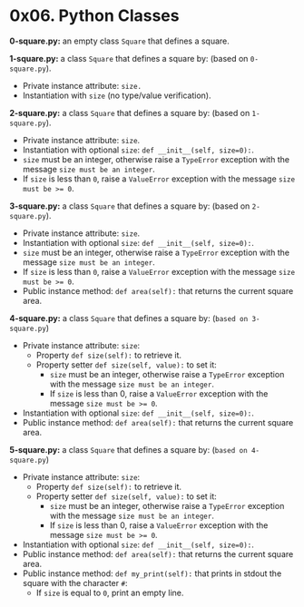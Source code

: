 # 0x06. Python Classes

**0-square.py:** an empty class `Square` that defines a square.

**1-square.py:** a class `Square` that defines a square by: (based on `0-square.py`).

- Private instance attribute: `size.`
- Instantiation with `size` (no type/value verification).

**2-square.py:** a class `Square` that defines a square by: (based on `1-square.py`).

- Private instance attribute: `size`.
- Instantiation with optional `size`: `def __init__(self, size=0):`.
- `size` must be an integer, otherwise raise a `TypeError` exception with the message `size must be an integer`.
- If `size` is less than `0`, raise a `ValueError` exception with the message `size must be >= 0`.

**3-square.py:** a class `Square` that defines a square by: (based on `2-square.py`).

- Private instance attribute: `size`.
- Instantiation with optional `size`: `def __init__(self, size=0):`.
- `size` must be an integer, otherwise raise a `TypeError` exception with the message `size must be an integer`.
- If `size` is less than `0`, raise a `ValueError` exception with the message `size must be >= 0`.
- Public instance method: `def area(self):` that returns the current square area.

**4-square.py:** a class `Square` that defines a square by: (`based on 3-square.py`)

- Private instance attribute: `size`:
  - Property `def size(self):` to retrieve it.
  - Property setter `def size(self, value):` to set it:
    - `size` must be an integer, otherwise raise a `TypeError` exception with the message `size must be an integer`.
    - If `size` is less than 0, raise a `ValueError` exception with the message `size must be >= 0`.
- Instantiation with optional `size`: `def __init__(self, size=0):`.
- Public instance method: `def area(self):` that returns the current square area.

**5-square.py:** a class `Square` that defines a square by: (`based on 4-square.py`)

- Private instance attribute: `size`:
  - Property `def size(self):` to retrieve it.
  - Property setter `def size(self, value):` to set it:
    - `size` must be an integer, otherwise raise a `TypeError` exception with the message `size must be an integer`.
    - If `size` is less than 0, raise a `ValueError` exception with the message `size must be >= 0`.
- Instantiation with optional `size`: `def __init__(self, size=0):`.
- Public instance method: `def area(self):` that returns the current square area.
- Public instance method: `def my_print(self):` that prints in stdout the square with the character `#`:
  - If `size` is equal to `0`, print an empty line.
